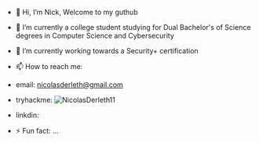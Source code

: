 - 👋 Hi, I’m Nick, Welcome to my guthub
- 👀 I’m currently a college student studying for Dual Bachelor's of Science degrees in Computer Science and Cybersecurity
- 🌱 I’m currently working towards a Security+ certification
- 📫 How to reach me:
-   email: nicolasderleth@gmail.com
-   tryhackme: ![NicolasDerleth11](https://github.com/user-attachments/assets/2626ddf8-743b-467a-82eb-2564753c7481)

-   linkdin:


- ⚡ Fun fact: ...

<!---
NicolasDerleth/NicolasDerleth is a ✨ special ✨ repository because its `README.md` (this file) appears on your GitHub profile.
You can click the Preview link to take a look at your changes.
--->
  
